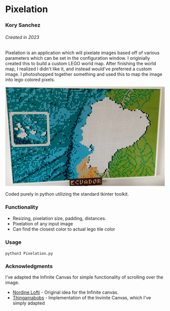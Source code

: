 
# Pixelation

### Kory Sanchez 

###### Created in 2023


Pixelation is an application which will pixelate images based off of various parameters which can be set in the configuration window.
I originially created this to build a custom LEGO world map. After finishing the world map, I realized I didn't like it, and instead would've preferred a custom image. I photoshopped together something and used this to map the image into lego colored pixels.

![Lego world map Ecuador](Resources/lego_ecuador_picture.jpeg)

Coded purely in python utilizing the standard tkinter toolkit.

### Functionality
- Resizing, pixelation size, padding, distances.
- Pixelation of any input image
- Can find the closest color to actual lego tile color

### Usage

`python3 Pixelation.py`

### Acknowledgments

I've adapted the Infinite Canvas for simple functionality of scrolling over the image.

- [Nordine Lofti](https://stackoverflow.com/users/12349101/nordine-lotfi) - Original idea for the Infinite canvas.
- [Thingamabobs](https://stackoverflow.com/users/13629335/thingamabobs) - Implementation of the Invinite Canvas, which I've simply adapted